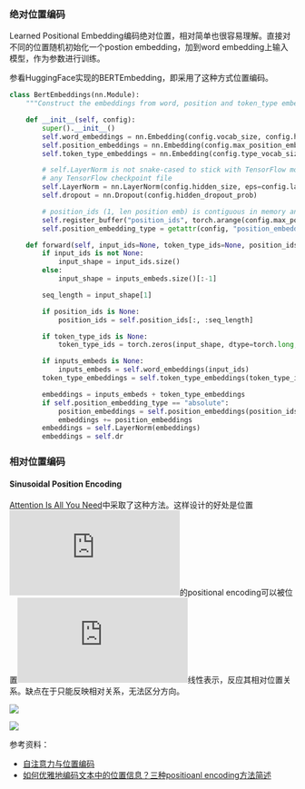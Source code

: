 ### 绝对位置编码
Learned Positional Embedding编码绝对位置，相对简单也很容易理解。直接对不同的位置随机初始化一个postion embedding，加到word embedding上输入模型，作为参数进行训练。

参看HuggingFace实现的BERTEmbedding，即采用了这种方式位置编码。

``` python 
class BertEmbeddings(nn.Module):
    """Construct the embeddings from word, position and token_type embeddings."""

    def __init__(self, config):
        super().__init__()
        self.word_embeddings = nn.Embedding(config.vocab_size, config.hidden_size, padding_idx=config.pad_token_id)
        self.position_embeddings = nn.Embedding(config.max_position_embeddings, config.hidden_size)
        self.token_type_embeddings = nn.Embedding(config.type_vocab_size, config.hidden_size)

        # self.LayerNorm is not snake-cased to stick with TensorFlow model variable name and be able to load
        # any TensorFlow checkpoint file
        self.LayerNorm = nn.LayerNorm(config.hidden_size, eps=config.layer_norm_eps)
        self.dropout = nn.Dropout(config.hidden_dropout_prob)

        # position_ids (1, len position emb) is contiguous in memory and exported when serialized
        self.register_buffer("position_ids", torch.arange(config.max_position_embeddings).expand((1, -1)))
        self.position_embedding_type = getattr(config, "position_embedding_type", "absolute")

    def forward(self, input_ids=None, token_type_ids=None, position_ids=None, inputs_embeds=None):
        if input_ids is not None:
            input_shape = input_ids.size()
        else:
            input_shape = inputs_embeds.size()[:-1]

        seq_length = input_shape[1]

        if position_ids is None:
            position_ids = self.position_ids[:, :seq_length]

        if token_type_ids is None:
            token_type_ids = torch.zeros(input_shape, dtype=torch.long, device=self.position_ids.device)

        if inputs_embeds is None:
            inputs_embeds = self.word_embeddings(input_ids)
        token_type_embeddings = self.token_type_embeddings(token_type_ids)

        embeddings = inputs_embeds + token_type_embeddings
        if self.position_embedding_type == "absolute":
            position_embeddings = self.position_embeddings(position_ids)
            embeddings += position_embeddings
        embeddings = self.LayerNorm(embeddings)
        embeddings = self.dr
```

### 相对位置编码

#### Sinusoidal Position Encoding

[Attention Is All You Need](https://arxiv.org/pdf/1706.03762.pdf)中采取了这种方法。这样设计的好处是位置![](https://latex.codecogs.com/svg.latex?pos+k)的positional encoding可以被位置![](https://latex.codecogs.com/svg.latex?pos)线性表示，反应其相对位置关系。缺点在于只能反映相对关系，无法区分方向。

![](https://latex.codecogs.com/svg.latex?{PE(pos,2i)=sin(pos/10000^{2i/d_{model}})}) 


![](https://latex.codecogs.com/svg.latex?{PE(pos,2i+1)=cos(pos/10000^{2i/d_{model}})}) 

参考资料：
* [自注意力与位置编码](https://zhuanlan.zhihu.com/p/57732839)
* [如何优雅地编码文本中的位置信息？三种positioanl encoding方法简述](https://mp.weixin.qq.com/s/ENpXBYQ4hfdTLSXBIoF00Q)